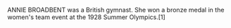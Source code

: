 ANNIE BROADBENT was a British gymnast. She won a bronze medal in the women's team event at the 1928 Summer Olympics.[1]

